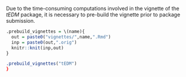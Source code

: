 Due to the time-consuming computations involved in the vignette of the *tEDM* package, 
it is necessary to pre-build the vignette prior to package submission.

``` r
.prebuild_vignettes = \(name){
  out = paste0("vignettes/",name,".Rmd")
  inp = paste0(out,".orig")
  knitr::knit(inp,out)
}

.prebuild_vignettes("tEDM")
}
